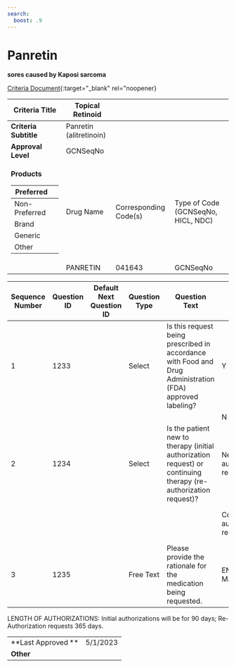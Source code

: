 ```yaml
---
search:
  boost: .9
---
```


# Panretin

**sores caused by Kaposi sarcoma**

[Criteria Document](https://mygainwell-my.sharepoint.com/:w:/g/personal/kaelyn_dobbins_gainwelltechnologies_com/ESsK4W3sG2tPt1Jzj29GMioByLCno9xh5sexyl_S_F6GGg?e=BVkZOz){:target="_blank" rel="noopener}

<table>
<thead>
<tr class="header">
<th><strong>Criteria Title</strong></th>
<th>Topical Retinoid</th>
<th></th>
<th></th>
</tr>
</thead>
<tbody>
<tr class="odd">
<td><strong>Criteria Subtitle</strong></td>
<td>Panretin (alitretinoin)</td>
<td></td>
<td></td>
</tr>
<tr class="even">
<td><strong>Approval Level</strong></td>
<td>GCNSeqNo</td>
<td></td>
<td></td>
</tr>
<tr class="odd">
<td><p><strong>Products</strong></p>
<table>
<thead>
<tr class="header">
<th>Preferred</th>
<th></th>
</tr>
</thead>
<tbody>
<tr class="odd">
<td>Non-Preferred</td>
<td></td>
</tr>
<tr class="even">
<td>Brand</td>
<td></td>
</tr>
<tr class="odd">
<td>Generic</td>
<td></td>
</tr>
<tr class="even">
<td>Other</td>
<td></td>
</tr>
</tbody>
</table></td>
<td>Drug Name</td>
<td>Corresponding Code(s)</td>
<td>Type of Code (GCNSeqNo, HICL, NDC)</td>
</tr>
<tr class="even">
<td></td>
<td>PANRETIN</td>
<td>041643</td>
<td>GCNSeqNo</td>
</tr>
</tbody>
</table>

| **Sequence Number** | **Question ID** | **Default Next Question ID** | **Question Type** | **Question Text**                                                                                               | **Choice Text**                           | **Next Question ID**     |
| ------------------- | --------------- | ---------------------------- | ----------------- | --------------------------------------------------------------------------------------------------------------- | ----------------------------------------- | ------------------------ |
| 1                   | 1233            |                              | Select            | Is this request being prescribed in accordance with Food and Drug Administration (FDA) approved labeling?       | Y                                         | 1234                     |
|                     |                 |                              |                   |                                                                                                                 | N                                         | 1235                     |
| 2                   | 1234            |                              | Select            | Is the patient new to therapy (initial authorization request) or continuing therapy (re-authorization request)? | New Start (initial authorization request) | END (Approve x 90 days)  |
|                     |                 |                              |                   |                                                                                                                 | Continuation (re-authorization request)   | END (Approve x 365 days) |
| 3                   | 1235            |                              | Free Text         | Please provide the rationale for the medication being requested.                                                | END (Pending Manual Review)               |                          |

LENGTH OF AUTHORIZATIONS: Initial authorizations will be for 90 days;
Re-Authorization requests 365 days.

|||
| ------------------ | -------- |
| **Last Approved ** | 5/1/2023 |
| **Other**          |          |
